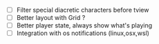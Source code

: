 - [ ] Filter special diacretic characters before tview
- [ ] Better layout with Grid ?
- [ ] Better player state, always show what's playing
- [ ] Integration with os notifications (linux,osx,wsl)
